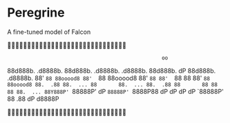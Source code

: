 # Peregrine
A fine-tuned model of Falcon

🦅🦅🦅🦅🦅🦅🦅🦅🦅🦅🦅🦅🦅🦅🦅🦅🦅🦅🦅🦅🦅🦅🦅🦅🦅🦅🦅🦅🦅🦅

                                                      oo

88d888b. .d8888b. 88d888b. .d8888b. .d8888b. 88d888b. dP 88d888b. .d8888b.
88'  `88 88ooood8 88'  `88 88ooood8 88'  `88 88'  `88 88 88'  `88 88ooood8
88.  .88 88.  ... 88       88.  ... 88.  .88 88       88 88    88 88.  ...
88Y888P' `88888P' dP       `88888P' `8888P88 dP       dP dP    dP `88888P'
88                                       .88
dP                                   d8888P

🦅🦅🦅🦅🦅🦅🦅🦅🦅🦅🦅🦅🦅🦅🦅🦅🦅🦅🦅🦅🦅🦅🦅🦅🦅🦅🦅🦅🦅🦅
